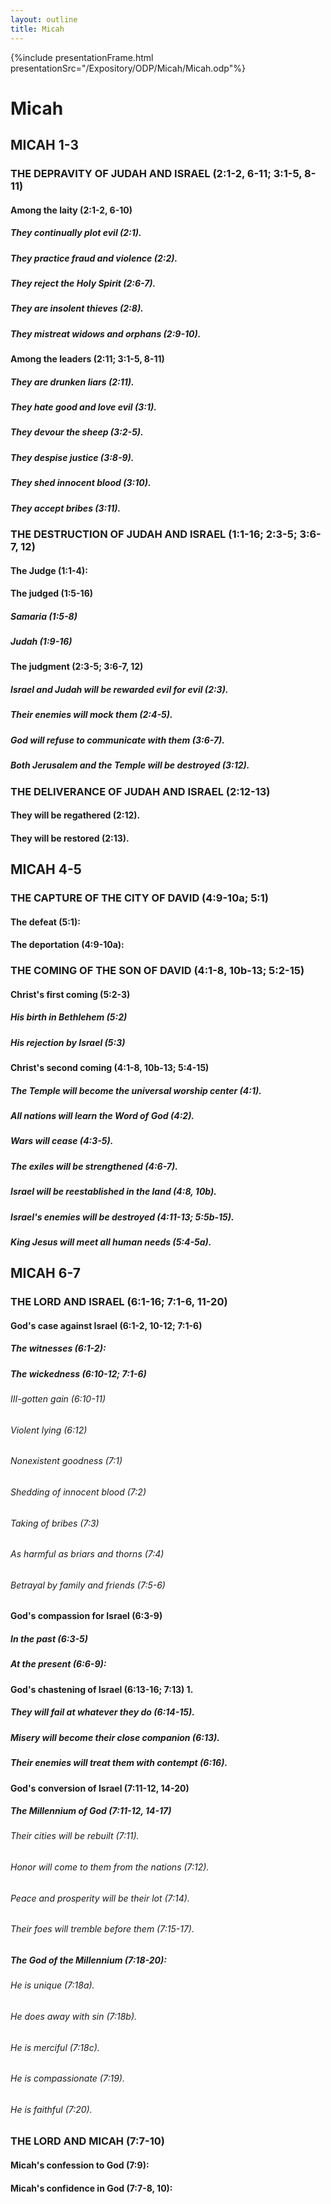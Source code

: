 ```yaml
---
layout: outline
title: Micah
---
```

{%include presentationFrame.html presentationSrc="/Expository/ODP/Micah/Micah.odp"%}

# Micah
## MICAH 1-3
### THE DEPRAVITY OF JUDAH AND ISRAEL (2:1-2, 6-11; 3:1-5, 8-11) 
####  Among the laity (2:1-2, 6-10) 
#####  They continually plot evil (2:1). 
#####  They practice fraud and violence (2:2). 
#####  They reject the Holy Spirit (2:6-7). 
#####  They are insolent thieves (2:8). 
#####  They mistreat widows and orphans (2:9-10). 
####  Among the leaders (2:11; 3:1-5, 8-11) 
#####  They are drunken liars (2:11). 
#####  They hate good and love evil (3:1). 
#####  They devour the sheep (3:2-5). 
#####  They despise justice (3:8-9). 
#####  They shed innocent blood (3:10). 
#####  They accept bribes (3:11). 
### THE DESTRUCTION OF JUDAH AND ISRAEL (1:1-16; 2:3-5; 3:6-7, 12) 
####  The Judge (1:1-4): 
####  The judged (1:5-16) 
#####  Samaria (1:5-8) 
#####  Judah (1:9-16) 
####  The judgment (2:3-5; 3:6-7, 12) 
#####  Israel and Judah will be rewarded evil for evil (2:3). 
#####  Their enemies will mock them (2:4-5). 
#####  God will refuse to communicate with them (3:6-7). 
#####  Both Jerusalem and the Temple will be destroyed (3:12). 
### THE DELIVERANCE OF JUDAH AND ISRAEL (2:12-13) 
####  They will be regathered (2:12). 
####  They will be restored (2:13). 
## MICAH 4-5
### THE CAPTURE OF THE CITY OF DAVID (4:9-10a; 5:1) 
####  The defeat (5:1): 
####  The deportation (4:9-10a): 
### THE COMING OF THE SON OF DAVID (4:1-8, 10b-13; 5:2-15) 
####  Christ\'s first coming (5:2-3) 
#####  His birth in Bethlehem (5:2) 
#####  His rejection by Israel (5:3) 
####  Christ\'s second coming (4:1-8, 10b-13; 5:4-15) 
#####  The Temple will become the universal worship center (4:1). 
#####  All nations will learn the Word of God (4:2). 
#####  Wars will cease (4:3-5). 
#####  The exiles will be strengthened (4:6-7). 
#####  Israel will be reestablished in the land (4:8, 10b). 
#####  Israel\'s enemies will be destroyed (4:11-13; 5:5b-15). 
#####  King Jesus will meet all human needs (5:4-5a). 
## MICAH 6-7
### THE LORD AND ISRAEL (6:1-16; 7:1-6, 11-20) 
####  God\'s case against Israel (6:1-2, 10-12; 7:1-6) 
#####  The witnesses (6:1-2): 
#####  The wickedness (6:10-12; 7:1-6) 
######  III-gotten gain (6:10-11) 
######  Violent lying (6:12) 
######  Nonexistent goodness (7:1) 
######  Shedding of innocent blood (7:2) 
######  Taking of bribes (7:3) 
######  As harmful as briars and thorns (7:4) 
######  Betrayal by family and friends (7:5-6) 
####  God\'s compassion for Israel (6:3-9) 
#####  In the past (6:3-5) 
#####  At the present (6:6-9): 
####  God\'s chastening of Israel (6:13-16; 7:13) 1. 
#####  They will fail at whatever they do (6:14-15). 
#####  Misery will become their close companion (6:13). 
#####  Their enemies will treat them with contempt (6:16). 
####  God\'s conversion of Israel (7:11-12, 14-20) 
#####  The Millennium of God (7:11-12, 14-17) 
######  Their cities will be rebuilt (7:11). 
######  Honor will come to them from the nations (7:12). 
######  Peace and prosperity will be their lot (7:14). 
######  Their foes will tremble before them (7:15-17). 
#####  The God of the Millennium (7:18-20): 
######  He is unique (7:18a). 
######  He does away with sin (7:18b). 
######  He is merciful (7:18c). 
######  He is compassionate (7:19). 
######  He is faithful (7:20). 
### THE LORD AND MICAH (7:7-10) 
####  Micah\'s confession to God (7:9): 
####  Micah\'s confidence in God (7:7-8, 10): 
